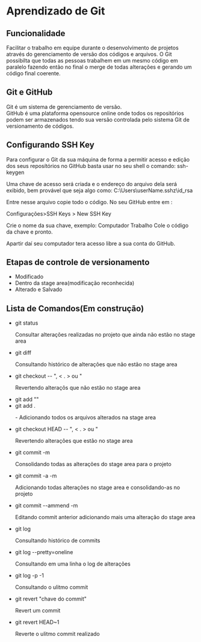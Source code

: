 <h1>Aprendizado de Git</h1>

<h2>Funcionalidade</h2>

<p>Facilitar o trabalho em equipe durante o desenvolvimento de projetos através do gerenciamento de versão dos códigos e arquivos. O Git possibilta que todas as pessoas trabalhem em um mesmo código em paralelo fazendo então no final o merge de todas alterações e gerando um código final coerente.</p>

<h2>Git e GitHub</h2>

<p>Git é um sistema de gerenciamento de versão.<br>
GitHub é uma plataforma opensource online onde todos os repositórios podem ser armazenados tendo sua versão controlada pelo sistema Git de versionamento de códigos.</p>

<h2>Configurando SSH Key</h2>

Para configurar o Git da sua máquina de forma a permitir acesso e edição dos seus reposítórios no GitHub basta usar no seu shell o comando: ssh-keygen

Uma chave de acesso será criada e o endereço do arquivo dela será exibido, bem provável que seja algo como: C:\Users\userName\.sshz\id_rsa

Entre nesse arquivo copie todo o código. No seu GitHub entre em :

Configurações>SSH Keys > New SSH Key

Crie o nome da sua chave, exemplo: Computador Trabalho
Cole o código da chave e pronto.

Apartir daí seu computador tera acesso libre a sua conta do GitHub.

<h2>Etapas de controle de versionamento</h2>

<ul>
    <li>Modificado</li>
    <li>Dentro da stage area(modificação reconhecida)</li>
    <li>Alterado e Salvado</li>
</ul>

<h2>Lista de Comandos(Em construção)</h2>

<ul>
    <li>git status <p>Consultar alterações realizadas no projeto que ainda não estão no stage area</p></li>
    <li>git diff <p>Consultando histórico de alterações que não estão no stage area</p></li>
    <li>git checkout -- "<file name>, < . > ou <file path>" <p> Revertendo alteraçõs que não estão no stage area</p></li>
    <li>git add "<file name>" </li>
    <li>git add . <p>- Adicionando todos os arquivos alterados na stage area</p></li>
    <li>git checkout HEAD -- "<file name>, < . > ou <file path>"<p> Revertendo alterações que estão no stage area</p></li>
    <li>git commit -m <p>Consolidando todas as alterações do stage area para o projeto</p></li>
    <li>git commit -a -m <p>Adicionando todas alterações no stage area e consolidando-as no projeto</p></li>
    <li>git commit --ammend -m <p>Editando commit anterior adicionando mais uma alteração do stage area</p></li>
    <li>git log <p>Consultando histórico de commits</p></li>
    <li>git log --pretty=oneline <p>Consultando em uma linha o log de alterações</p></li>
    <li>git log -p -1 <p>Consultando o ulitmo commit</p></li>
    <li>git revert "chave do commit" <p>Revert um commit</p></li>
    <li>git revert HEAD~1 <p>Reverte o ulitmo commit realizado</p></li>
</ul>
